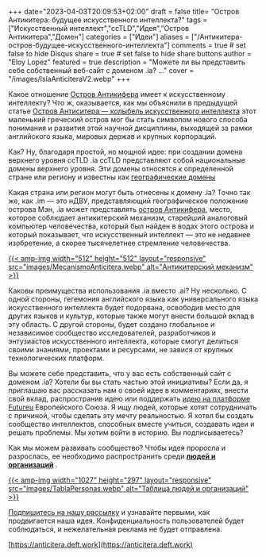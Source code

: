 +++
date="2023-04-03T20:09:53+02:00"
draft = false
title= "Остров Антикитера: будущее искусственного интеллекта?"
tags = ["Искусственный интеллект","ccTLD","Идея","Остров Антикитера","Домен"]
categories = ["Идеи"]
aliases = ["/Антикитера-остров-будущее-искусственного-интеллекта"]
comments = true # set false to hide Disqus
share = true # set false to hide share buttons
author = "Eloy Lopez"
featured = true
description = "Можете ли вы представить себе собственный веб-сайт с доменом .ia? ..."
cover = "/images/IslaAnticiteraV2.webp"
+++

Какое отношение [Остров Антикифера](https://youtu.be/WN8uUl4rbkE) имеет к искусственному интеллекту? Что ж, оказывается, как мы объяснили в предыдущей статье [Остров Антиситера — колыбель искусственного интеллекта](https://deft.work/ru/blog/2022/09/16/%D0%BE%D1%81%D1%82%D1%80%D0%BE%D0%B2-%D0%B0%D0%BD%D1%82%D0%B8%D0%BA%D0%B8%D1%82%D0%B5%D1%80%D0%B0-%D0%BA%D0%BE%D0%BB%D1%8B%D0%B1%D0%B5%D0%BB%D1%8C-%D0%B8%D1%81%D0%BA%D1%83%D1%81%D1%81%D1%82%D0%B2%D0%B5%D0%BD%D0%BD%D0%BE%D0%B3%D0%BE-%D0%B8%D0%BD%D1%82%D0%B5%D0%BB%D0%BB%D0%B5%D0%BA%D1%82%D0%B0/) этот маленький греческий остров мог бы стать символом нового способа понимания и развития этой научной дисциплины, выходящей за рамки английского языка, мировых держав и крупных корпораций.

Как? Ну, благодаря простой, но мощной идее: при создании домена верхнего уровня ccTLD .ia ccTLD представляют собой национальные домены верхнего уровня. Эти домены относятся к определенной стране или региону и известны как [географические домены](https://www.ionos.es/digitalguide/dominios/extensiones-de-dominio/cctld-la-lista-completa-de-dominios-por-pais)

Какая страна или регион могут быть отнесены к домену .ia? Точно так же, как .im — это нДВУ, представляющий географическое положение острова Мэн, .ia может представлять [остров Антикифера](https://youtu.be/WN8uUl4rbkE), место, которое соблюдает антикитерский механизм, старейший аналоговый компьютер человечества, который был найден в водах этого острова и который показывает, что искусственный интеллект — это не недавнее изобретение, а скорее тысячелетнее стремление человечества.

[{{< amp-img width="512" height="512" layout="responsive" src="images/MecanismoAnticitera.webp" alt="Антикитерский механизм" >}}](https://deft.work/ru/blog/2022/09/16/%D0%BE%D1%81%D1%82%D1%80%D0%BE%D0%B2-%D0%B0%D0%BD%D1%82%D0%B8%D0%BA%D0%B8%D1%82%D0%B5%D1%80%D0%B0-%D0%BA%D0%BE%D0%BB%D1%8B%D0%B1%D0%B5%D0%BB%D1%8C-%D0%B8%D1%81%D0%BA%D1%83%D1%81%D1%81%D1%82%D0%B2%D0%B5%D0%BD%D0%BD%D0%BE%D0%B3%D0%BE-%D0%B8%D0%BD%D1%82%D0%B5%D0%BB%D0%BB%D0%B5%D0%BA%D1%82%D0%B0/)

Каковы преимущества использования .ia вместо .ai? Ну несколько. С одной стороны, гегемония английского языка как универсального языка искусственного интеллекта будет подорвана, освободив место для других языков и культур, которые также могут внести большой вклад в эту область. С другой стороны, будет создано глобальное и независимое сообщество исследователей, разработчиков и энтузиастов искусственного интеллекта, которые смогут делиться своими знаниями, проектами и ресурсами, не завися от крупных технологических платформ.

Вы можете себе представить, что у вас есть собственный сайт с доменом .ia? Хотели бы вы стать частью этой инициативы? Если да, я приглашаю вас рассказать нам о своей идее в комментариях, внести свой вклад, распространив идею или поддержать [идею на платформе Futureu](https://futureu.europa.eu/processes/Digital/f/15/proposals/27592?locale=en) Европейского Союза. Я ищу людей, которые хотят сотрудничать с причиной, чтобы сделать эту мечту реальностью. Я хотел бы создать сообщество интеллектов, способных вместе учиться, создавать идеи и решать проблемы. Мы хотим войти в историю. Вы подписываетесь?

Как мы можем развивать сообщество? Чтобы идея проросла и разрослась, ее необходимо распространить среди [**людей и организаций**](https://docs.google.com/spreadsheets/d/1-6lBWrMexLKKDpfI2u8zKnvit3mXeZT9Zs6ngZk4glI/edit?usp=sharing) .

[{{< amp-img width="1027" height="297" layout="responsive" src="images/TablaPersonas.webp" alt="Таблица людей и организаций" >}}](https://docs.google.com/spreadsheets/d/1-6lBWrMexLKKDpfI2u8zKnvit3mXeZT9Zs6ngZk4glI/edit?usp=sharing)

[Подпишитесь на нашу рассылку](https://docs.google.com/forms/d/e/1FAIpQLSeptFS3-XMVTeBFQzDEl1O55hkXhtOgYmMSEfpLLJk11UZEOA/viewform?usp=sf_link) и узнавайте первыми, как продвигается наша идея. Конфиденциальность пользователей будет соблюдаться, и нежелательная реклама не будет отправлена.

<!-- [{{< amp-img width="1248" height="698" layout="responsive" src="images/QuijoteIA.webp" alt="Quijote" >}}](https://www .abc.es/opinion/abci-inteligencia-artificial-espanol-201903272343_noticia.html) -->

[https://anticitera.deft.work](https://anticitera.deft.work)